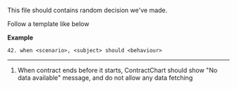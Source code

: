 This file should contains random decision we've made.

Follow a template like below


**Example**
```
42. when <scenario>, <subject> should <behaviour>
```

--------------


1. When contract ends before it starts, ContractChart should show "No data available" message, and do not allow any data fetching
